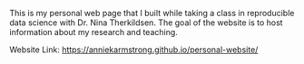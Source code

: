 This is my personal web page that I built while taking a class in reproducible data science with Dr. Nina Therkildsen. The goal of the website is to host information about my research and teaching.

Website Link: https://anniekarmstrong.github.io/personal-website/



